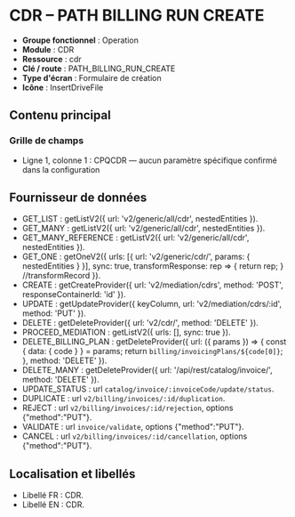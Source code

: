 # CDR – PATH BILLING RUN CREATE

- **Groupe fonctionnel** : Operation
- **Module** : CDR
- **Ressource** : cdr
- **Clé / route** : PATH_BILLING_RUN_CREATE
- **Type d'écran** : Formulaire de création
- **Icône** : InsertDriveFile

## Contenu principal
### Grille de champs
- Ligne 1, colonne 1 : CPQCDR — aucun paramètre spécifique confirmé dans la configuration

## Fournisseur de données
- GET_LIST : getListV2({
  url: 'v2/generic/all/cdr',
  nestedEntities
}).
- GET_MANY : getListV2({
  url: 'v2/generic/all/cdr',
  nestedEntities
}).
- GET_MANY_REFERENCE : getListV2({
  url: 'v2/generic/all/cdr',
  nestedEntities
}).
- GET_ONE : getOneV2({
  urls: [{
    url: 'v2/generic/cdr/',
    params: {
      nestedEntities
    }
  }],
  sync: true,
  transformResponse: rep => {
    return rep;
  } //transformRecord
}).
- CREATE : getCreateProvider({
  url: 'v2/mediation/cdrs',
  method: 'POST',
  responseContainerId: 'id'
}).
- UPDATE : getUpdateProvider({
  keyColumn,
  url: 'v2/mediation/cdrs/:id',
  method: 'PUT'
}).
- DELETE : getDeleteProvider({
  url: 'v2/cdr/',
  method: 'DELETE'
}).
- PROCEED_MEDIATION : getListV2({
  urls: [],
  sync: true
}).
- DELETE_BILLING_PLAN : getDeleteProvider({
  url: ({
    params
  }) => {
    const {
      data: {
        code
      }
    } = params;
    return `billing/invoicingPlans/${code[0]}`;
  },
  method: 'DELETE'
}).
- DELETE_MANY : getDeleteProvider({
  url: '/api/rest/catalog/invoice/',
  method: 'DELETE'
}).
- UPDATE_STATUS : url `catalog/invoice/:invoiceCode/update/status`.
- DUPLICATE : url `v2/billing/invoices/:id/duplication`.
- REJECT : url `v2/billing/invoices/:id/rejection`, options {"method":"PUT"}.
- VALIDATE : url `invoice/validate`, options {"method":"PUT"}.
- CANCEL : url `v2/billing/invoices/:id/cancellation`, options {"method":"PUT"}.

## Localisation et libellés
- Libellé FR : CDR.
- Libellé EN : CDR.